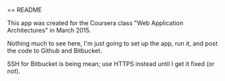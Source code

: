 == README

This app was created for the Coursera class "Web Application Architectures" in March 2015.

Nothing much to see here, I'm just going to set up the app, run it, and post the code to Github and Bitbucket.

SSH for Bitbucket is being mean; use HTTPS instead until I get it fixed (or not).
